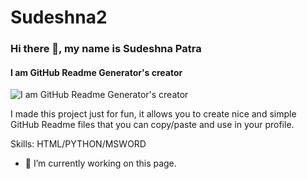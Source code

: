# Sudeshna2
### Hi there 👋, my name is Sudeshna Patra
#### I am GitHub Readme Generator's creator
![I am GitHub Readme Generator's creator](https://arturssmirnovs.github.io/github-profile-readme-generator/images/banner.png)

I made this project just for fun, it allows you to create nice and simple GitHub Readme files that you can copy/paste and use in your profile.

Skills: HTML/PYTHON/MSWORD

- 🔭 I’m currently working on this page. 




